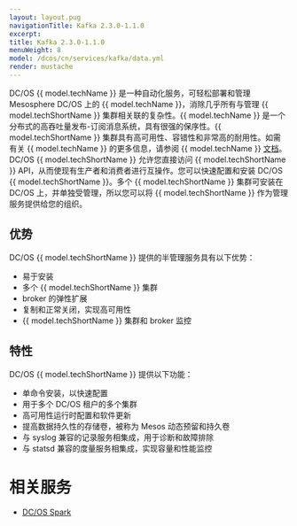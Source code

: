 ```yaml
---
layout: layout.pug
navigationTitle: Kafka 2.3.0-1.1.0
excerpt:
title: Kafka 2.3.0-1.1.0
menuWeight: 8
model: /dcos/cn/services/kafka/data.yml
render: mustache
---
```


<!-- Imported from https://github.com/mesosphere/dcos-commons.git:sdk-0.40 -->

DC/OS {{ model.techName }} 是一种自动化服务，可轻松部署和管理 Mesosphere DC/OS 上的 {{ model.techName }}，消除几乎所有与管理 {{ model.techShortName }} 集群相关联的复杂性。{{ model.techName }} 是一个分布式的高吞吐量发布-订阅消息系统，具有很强的保序性。{{ model.techShortName }} 集群具有高可用性、容错性和非常高的耐用性。如需有关 {{ model.techName }} 的更多信息，请参阅 {{ model.techName }} [文档](http://kafka.apache.org/documentation.html)。DC/OS {{ model.techShortName }} 允许您直接访问 {{ model.techShortName }} API，从而使现有生产者和消费者进行互操作。您可以快速配置和安装 DC/OS {{ model.techShortName }}。多个 {{ model.techShortName }} 集群可安装在 DC/OS 上，并单独受管理，所以您可以将 {{ model.techShortName }} 作为管理服务提供给您的组织。

## 优势

DC/OS {{ model.techShortName }} 提供的半管理服务具有以下优势：

* 易于安装
* 多个 {{ model.techShortName }} 集群
* broker 的弹性扩展
* 复制和正常关闭，实现高可用性
* {{ model.techShortName }} 集群和 broker 监控

## 特性

DC/OS {{ model.techShortName }} 提供以下功能：

* 单命令安装，以快速配置
* 用于多个 DC/OS 租户的多个集群
* 高可用性运行时配置和软件更新
* 提高数据持久性的存储卷，被称为 Mesos 动态预留和持久卷
* 与 syslog 兼容的记录服务相集成，用于诊断和故障排除
* 与 statsd 兼容的度量服务相集成，实现容量和性能监控

# 相关服务

* [DC/OS Spark](/cn/services/spark/)
